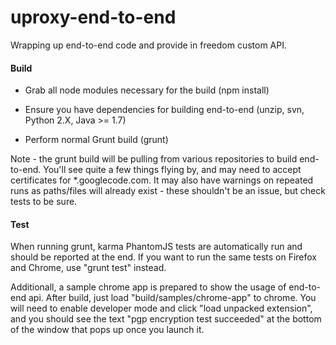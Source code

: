 uproxy-end-to-end
=================

Wrapping up end-to-end code and provide in freedom custom API.


#### Build
- Grab all node modules necessary for the build (npm install)

- Ensure you have dependencies for building end-to-end (unzip, svn,
  Python 2.X, Java >= 1.7)

- Perform normal Grunt build (grunt)

Note - the grunt build will be pulling from various repositories to
build end-to-end. You'll see quite a few things flying by, and may
need to accept certificates for *.googlecode.com. It may also have
warnings on repeated runs as paths/files will already exist - these
shouldn't be an issue, but check tests to be sure.

#### Test

When running grunt, karma PhantomJS tests are automatically run and
should be reported at the end. If you want to run the same tests on
Firefox and Chrome, use "grunt test" instead.

Additionall, a sample chrome app is prepared to show the usage of
end-to-end api. After build, just load "build/samples/chrome-app" to
chrome. You will need to enable developer mode and click "load
unpacked extension", and you should see the text "pgp encryption test
succeeded" at the bottom of the window that pops up once you launch it.


